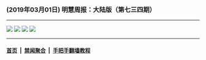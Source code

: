 ### (2019年03月01日) 明慧周报：大陆版（第七三四期） 

---

<img src="http://qikan.minghui.org/mhqkpage/qikanimage/2019/03/01/mhzb_734_pdf-online1.png"/> 

<img src="http://qikan.minghui.org/mhqkpage/qikanimage/2019/03/01/mhzb_734_pdf-online2.png"/> 

<img src="http://qikan.minghui.org/mhqkpage/qikanimage/2019/03/01/mhzb_734_pdf-online3.png"/> 

<img src="http://qikan.minghui.org/mhqkpage/qikanimage/2019/03/01/mhzb_734_pdf-online4.png"/> 



---

#### [首页](../../../..) &nbsp;|&nbsp; [禁闻聚合](https://github.com/gfw-breaker/banned-news) &nbsp;|&nbsp; [手把手翻墙教程](https://github.com/gfw-breaker/guides) 